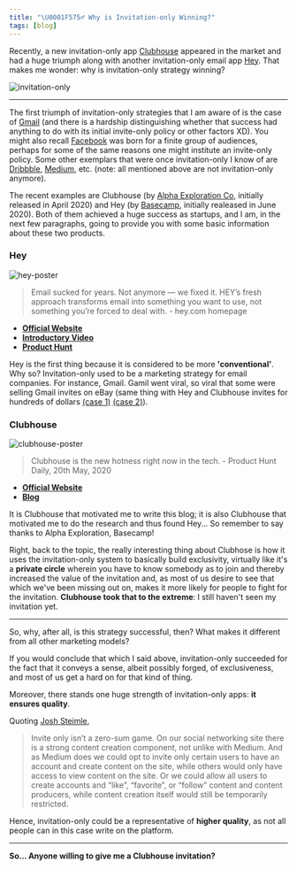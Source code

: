 ```yaml
---
title: "\U0001F575️‍♂️ Why is Invitation-only Winning?"
tags: [blog]
---
```


<!--
 * @Date: 02/02/2021 19.48.11 +0800
 * @Author: KnowsCount
 * @LastEditTime: 02/02/2021 21.38.46 +0800
 * @FilePath: /myBlog/_posts/2021-02-02-why-is-invitation-only-winning.md
-->

Recently, a new invitation-only app [Clubhouse](https://www.joinclubhouse.com) appeared in the market and had a huge triumph along with another invitation-only email app [Hey](https://hey.com). That makes me wonder: why is invitation-only strategy winning?

![invitation-only](https://knowscount-1304485449.cos.ap-shanghai.myqcloud.com/img/dayne-topkin-u5Zt-HoocrM-unsplash.jpg)

---

The first triumph of invitation-only strategies that I am aware of is the case of [Gmail](http://www.gmail.com/) (and there is a hardship distinguishing whether that success had anything to do with its initial invite-only policy or other factors XD). You might also recall [Facebook](http://www.facebook.com/) was born for a finite group of audiences, perhaps for some of the same reasons one might institute an invite-only policy. Some other exemplars that were once invitation-only I know of are [Dribbble](http://dribbble.com), [Medium](http://www.medium.com/), etc. (note: all mentioned above are not invitation-only anymore).

The recent examples are Clubhouse (by [Alpha Exploration Co](https://apps.apple.com/us/developer/alpha-exploration-co/id1481002987), initially released in April 2020) and Hey (by [Basecamp](https://basecamp.com), initially realeased in June 2020). Both of them achieved a huge success as startups, and I am, in the next few paragraphs, going to provide you with some basic information about these two products.

### Hey

![hey-poster](https://knowscount-1304485449.cos.ap-shanghai.myqcloud.com/img/391bpr.png)

> Email sucked for years. Not anymore — we fixed it. HEY’s fresh approach transforms email into something you want to use, not something you’re forced to deal with. - hey.com homepage

-   [**Official Website**](https://hey.com)
-   [**Introductory Video**](https://youtu.be/UCeYTysLyGI)
-   [**Product Hunt**](https://www.producthunt.com/posts/hey-62dbfc18-c745-4d86-9a5b-a23a1f4d9eb3)

Hey is the first thing because it is considered to be more **'conventional'**. Why so? Invitation-only used to be a marketing strategy for email companies. For instance, Gmail. Gamil went viral, so viral that some were selling Gmail invites on eBay (same thing with Hey and Clubhouse invites for hundreds of dollars [(case 1)](https://twitter.com/ShaanVP/status/1356102192285900801) [(case 2)](https://twitter.com/dhh/status/1272885291624226816?lang=en)).

### Clubhouse

![clubhouse-poster](https://knowscount-1304485449.cos.ap-shanghai.myqcloud.com/img/ux9Tox.jpg)

> Clubhouse is the new hotness right now in the tech. - Product Hunt Daily, 20th May, 2020

-   [**Official Website**](https://www.joinclubhouse.com)
-   [**Blog**](https://www.joinclubhouse.com/blog)

It is Clubhouse that motivated me to write this blog; it is also Clubhouse that motivated me to do the research and thus found Hey... So remember to say thanks to Alpha Exploration, Basecamp!

Right, back to the topic, the really interesting thing about Clubhose is how it uses the invitation-only system to basically build exclusivity, virtually like it's a **private circle** wherein you have to know somebody as to join and thereby increased the value of the invitation and, as most of us desire to see that which we've been missing out on, makes it more likely for people to fight for the invitation. **Clubhouse took that to the extreme**: I still haven't seen my invitation yet.

---

So, why, after all, is this strategy successful, then? What makes it different from all other marketing models?

If you would conclude that which I said above, invitation-only succeeded for the fact that it conveys a sense, albeit possibly forged, of exclusiveness, and most of us get a hard on for that kind of thing.

Moreover, there stands one huge strength of invitation-only apps: **it ensures quality**.

Quoting [Josh Steimle](https://www.forbes.com/sites/joshsteimle/),

> Invite only isn’t a zero-sum game. On our social networking site there is a strong content creation component, not unlike with Medium. And as Medium does we could opt to invite only certain users to have an account and create content on the site, while others would only have access to view content on the site. Or we could allow all users to create accounts and “like”, “favorite”, or “follow” content and content producers, while content creation itself would still be temporarily restricted.

Hence, invitation-only could be a representative of **higher quality**, as not all people can in this case write on the platform.

---

**So... Anyone willing to give me a Clubhouse invitation?**
